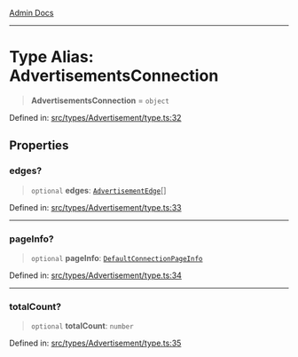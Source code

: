 [Admin Docs](/)

***

# Type Alias: AdvertisementsConnection

> **AdvertisementsConnection** = `object`

Defined in: [src/types/Advertisement/type.ts:32](https://github.com/PalisadoesFoundation/talawa-admin/blob/main/src/types/Advertisement/type.ts#L32)

## Properties

### edges?

> `optional` **edges**: [`AdvertisementEdge`](AdvertisementEdge.md)[]

Defined in: [src/types/Advertisement/type.ts:33](https://github.com/PalisadoesFoundation/talawa-admin/blob/main/src/types/Advertisement/type.ts#L33)

***

### pageInfo?

> `optional` **pageInfo**: [`DefaultConnectionPageInfo`](../../../pagination/type-aliases/DefaultConnectionPageInfo.md)

Defined in: [src/types/Advertisement/type.ts:34](https://github.com/PalisadoesFoundation/talawa-admin/blob/main/src/types/Advertisement/type.ts#L34)

***

### totalCount?

> `optional` **totalCount**: `number`

Defined in: [src/types/Advertisement/type.ts:35](https://github.com/PalisadoesFoundation/talawa-admin/blob/main/src/types/Advertisement/type.ts#L35)
